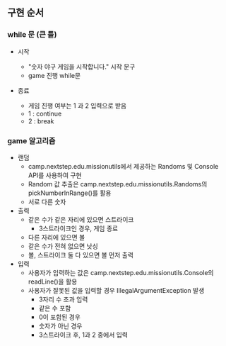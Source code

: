 ## 구현 순서

### while 문 (큰 틀)
+ 시작
   + "숫자 야구 게임을 시작합니다." 시작 문구
   + game 진행 while문
     
+ 종료
   + 게임 진행 여부는 1 과 2 입력으로 받음
   + 1 : continue
   + 2 : break

### game 알고리즘
+ 랜덤
   + camp.nextstep.edu.missionutils에서 제공하는 Randoms 및 Console API를 사용하여 구현
   + Random 값 추출은 camp.nextstep.edu.missionutils.Randoms의 pickNumberInRange()를 활용
   + 서로 다른 숫자
+ 출력
   + 같은 수가 같은 자리에 있으면 스트라이크
      + 3스트라이크인 경우, 게임 종료 
   + 다른 자리에 있으면 볼
   + 같은 수가 전혀 없으면 낫싱
   + 볼, 스트라이크 둘 다 있으면 볼 먼저 출력
+ 입력
   + 사용자가 입력하는 값은 camp.nextstep.edu.missionutils.Console의 readLine()을 활용
   + 사용자가 잘못된 값을 입력할 경우 IllegalArgumentException 발생
      + 3자리 수 초과 입력
      + 같은 수 포함
      + 0이 포함된 경우
      + 숫자가 아닌 경우
      + 3스트라이크 후, 1과 2 중에서 입력
